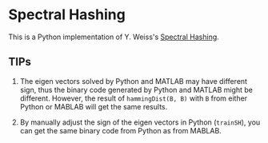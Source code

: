 # Spectral Hashing

This is a Python implementation of Y. Weiss's
[Spectral Hashing](http://www.cs.huji.ac.il/~yweiss/SpectralHashing/sh.zip).

## TIPs

1. The eigen vectors solved by Python and MATLAB may have different sign, thus the binary code generated by Python and MATLAB might be different. However, the result of `hammingDist(B, B)` with `B` from either Python or MABLAB will get the same results.

2. By manually adjust the sign of the eigen vectors in Python (`trainSH`), you can get the same binary code from Python as from MABLAB.
